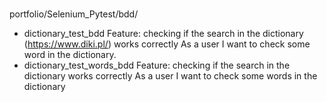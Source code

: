 # <main>
portfolio/Selenium_Pytest/bdd/
- dictionary_test_bdd
  Feature: checking if the search in the dictionary (https://www.diki.pl/) 
  works correctly As a user I want to check some word in the dictionary.
- dictionary_test_words_bdd
  Feature: checking if the search in the dictionary works correctly 
  As a user I want   to check some words in the dictionary

